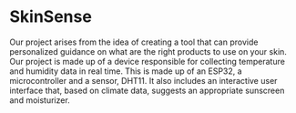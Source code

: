# SkinSense

Our project arises from the idea of ​​creating a tool that can provide personalized guidance on what are the right products to use on your skin. Our project is made up of a device responsible for collecting temperature and humidity data in real time. This is made up of an ESP32, a microcontroller and a sensor, DHT11. It also includes an interactive user interface that, based on climate data, suggests an appropriate sunscreen and moisturizer.
